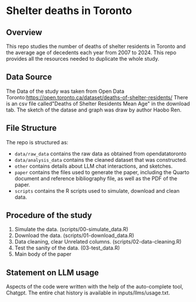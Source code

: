 # Shelter deaths in Toronto

## Overview

This repo studies the number of deaths of shelter residents in Toronto and the average age of decedents each year from 2007 to 2024. 
This repo provides all the resources needed to duplicate the whole study.

## Data Source

The Data of the study was taken from Open Data Toronto:https://open.toronto.ca/dataset/deaths-of-shelter-residents/
There is an csv file called"Deaths of Shelter Residents Mean Age" in the download tab.
The sketch of the datase and graph was draw by author Haobo Ren.

## File Structure

The repo is structured as:

-   `data/raw_data` contains the raw data as obtained from opendatatoronto
-   `data/analysis_data` contains the cleaned dataset that was constructed.
-   `other` contains details about LLM chat interactions, and sketches.
-   `paper` contains the files used to generate the paper, including the Quarto document and reference bibliography file, as well as the PDF of the paper. 
-   `scripts` contains the R scripts used to simulate, download and clean data.

## Procedure of the study

1. Simulate the data. (scripts/00-simulate_data.R)
2. Download the data. (scripts/01-download_data.R)
3. Data cleaning, clear Unrelated columns. (scripts/02-data-cleaning.R)
4. Test the sanity of the data. (03-test_data.R)
5. Main body of the paper

## Statement on LLM usage

Aspects of the code were written with the help of the auto-complete tool, Chatgpt. The entire chat history is available in inputs/llms/usage.txt.

